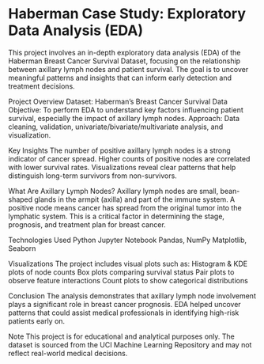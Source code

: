# Haberman Case Study: Exploratory Data Analysis (EDA)

This project involves an in-depth exploratory data analysis (EDA) of the Haberman Breast Cancer Survival Dataset, focusing on the relationship between axillary lymph nodes and patient survival. The goal is to uncover meaningful patterns and insights that can inform early detection and treatment decisions.

Project Overview
Dataset: Haberman’s Breast Cancer Survival Data
Objective: To perform EDA to understand key factors influencing patient survival, especially the impact of axillary lymph nodes.
Approach: Data cleaning, validation, univariate/bivariate/multivariate analysis, and visualization.

Key Insights
The number of positive axillary lymph nodes is a strong indicator of cancer spread.
Higher counts of positive nodes are correlated with lower survival rates.
Visualizations reveal clear patterns that help distinguish long-term survivors from non-survivors.

What Are Axillary Lymph Nodes?
Axillary lymph nodes are small, bean-shaped glands in the armpit (axilla) and part of the immune system.
A positive node means cancer has spread from the original tumor into the lymphatic system.
This is a critical factor in determining the stage, prognosis, and treatment plan for breast cancer.

Technologies Used
Python
Jupyter Notebook
Pandas, NumPy
Matplotlib, Seaborn

Visualizations
The project includes visual plots such as:
Histogram & KDE plots of node counts
Box plots comparing survival status
Pair plots to observe feature interactions
Count plots to show categorical distributions

Conclusion
The analysis demonstrates that axillary lymph node involvement plays a significant role in breast cancer prognosis. EDA helped uncover patterns that could assist medical professionals in identifying high-risk patients early on.

Note
This project is for educational and analytical purposes only. The dataset is sourced from the UCI Machine Learning Repository and may not reflect real-world medical decisions.
